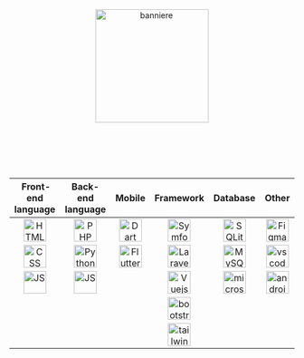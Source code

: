 <div align="center">
  <img height="200" src="https://media.licdn.com/dms/image/v2/D4E16AQE9hppg_vN50A/profile-displaybackgroundimage-shrink_350_1400/profile-displaybackgroundimage-shrink_350_1400/0/1730118849170?e=1750896000&v=beta&t=KS4Hb-H3xnUHlkjC9oC8VB6J_N-X0QbMiMK5CjS4be8" alt="banniere" />

<br><br><br><br>
  
| ‎ Front-end language‎ | ‎Back-end ‎language‎ | ‎‎ ‎  ‎ ‎ Mobile‎ ‎ ‎ ‎‎ ‎   | ‎ ‎‎   ‎ Framework‎ ‎ ‎ ‎ ‎  | ‎ ‎ ‎ ‎ ‎ ‎ Database‎ ‎ ‎  ‎ ‎  | ‎‎ ‎ ‎ ‎ ‎ ‎ ‎ ‎ Other‎‎ ‎ ‎  ‎ ‎ ‎ ‎ |
|:----:|:----:|:----:| :----:|:----:|:----:|
| <img src="https://cdn.jsdelivr.net/gh/devicons/devicon/icons/html5/html5-original.svg" alt="HTML" width="40" height="40"> | <img src="https://cdn.jsdelivr.net/gh/devicons/devicon/icons/php/php-original.svg" alt="PHP" width="40" height="40"> | <img src="https://cdn.jsdelivr.net/gh/devicons/devicon/icons/dart/dart-original.svg" alt="Dart" width="40" height="40"> | <img src="https://cdn.jsdelivr.net/gh/devicons/devicon/icons/symfony/symfony-original.svg" alt="Symfony" width="40" height="40"> | <img src="https://cdn.jsdelivr.net/gh/devicons/devicon/icons/sqlite/sqlite-original.svg" alt="SQLite" width="40" height="40"> | <img src="https://cdn.jsdelivr.net/gh/devicons/devicon/icons/figma/figma-original.svg" alt="Figma" width="40" height="40"> | <!-- \n -->
| <img src="https://cdn.jsdelivr.net/gh/devicons/devicon/icons/css3/css3-original.svg" alt="CSS" width="40" height="40"> | <img src="https://cdn.jsdelivr.net/gh/devicons/devicon/icons/python/python-original.svg" alt="Python" width="40" height="40"> | <img src="https://cdn.jsdelivr.net/gh/devicons/devicon/icons/flutter/flutter-original.svg" alt="Flutter" width="40" height="40">  | <img src="https://cdn.jsdelivr.net/gh/devicons/devicon/icons/laravel/laravel-original.svg" alt="Laravel" width="40" height="40"> | <img src="https://cdn.jsdelivr.net/gh/devicons/devicon/icons/mysql/mysql-original.svg" alt="MySQL" width="40" height="40">  | <img src="https://cdn.jsdelivr.net/gh/devicons/devicon/icons/vscode/vscode-original.svg" alt="vscode" width="40" height="40"> | <!-- \n -->
| <img src="https://cdn.jsdelivr.net/gh/devicons/devicon/icons/javascript/javascript-original.svg" alt="JS" width="40" height="40"> | <img src="https://cdn.jsdelivr.net/gh/devicons/devicon/icons/javascript/javascript-original.svg" alt="JS" width="40" height="40"> |  | <img src="https://cdn.jsdelivr.net/gh/devicons/devicon/icons/vuejs/vuejs-original.svg" alt="Vuejs" width="40" height="40"> | <img src="https://cdn.jsdelivr.net/gh/devicons/devicon/icons/microsoftsqlserver/microsoftsqlserver-original.svg" alt="microsoftsqlserver" width="40" height="40">  | <img src="https://cdn.jsdelivr.net/gh/devicons/devicon/icons/androidstudio/androidstudio-original.svg" alt="androidstudio" width="40" height="40"> | <!-- \n -->
|  |  |  | <img src="https://cdn.jsdelivr.net/gh/devicons/devicon/icons/bootstrap/bootstrap-original.svg" alt="bootstrap" width="40" height="40"> |  |  | <!-- \n -->
|  |  |  | <img src="https://cdn.jsdelivr.net/gh/devicons/devicon/icons/tailwindcss/tailwindcss-original.svg" alt="tailwindcss" width="40" height="40"> |   | <!-- \n -->

</div>
